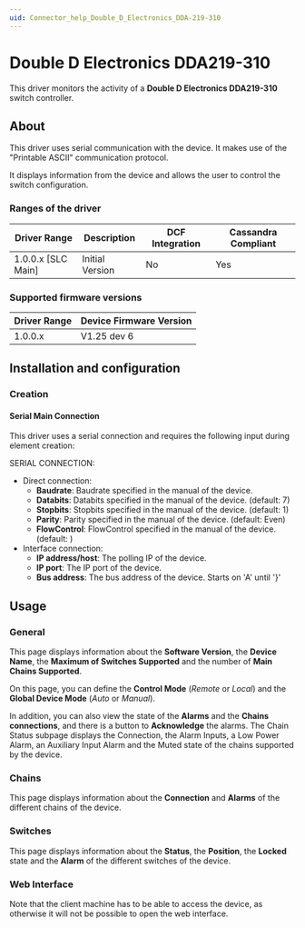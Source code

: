 ```yaml
---
uid: Connector_help_Double_D_Electronics_DDA-219-310
---
```


# Double D Electronics DDA219-310

This driver monitors the activity of a **Double D Electronics DDA219-310** switch controller.

## About

This driver uses serial communication with the device. It makes use of the "Printable ASCII" communication protocol.

It displays information from the device and allows the user to control the switch configuration.

### Ranges of the driver

| **Driver Range**     | **Description** | **DCF Integration** | **Cassandra Compliant** |
|----------------------|-----------------|---------------------|-------------------------|
| 1.0.0.x \[SLC Main\] | Initial Version | No                  | Yes                     |

### Supported firmware versions

| **Driver Range** | **Device Firmware Version** |
|------------------|-----------------------------|
| 1.0.0.x          | V1.25 dev 6                 |

## Installation and configuration

### Creation

#### Serial Main Connection

This driver uses a serial connection and requires the following input during element creation:

SERIAL CONNECTION:

- Direct connection:
  - **Baudrate**: Baudrate specified in the manual of the device.
  - **Databits**: Databits specified in the manual of the device. (default: 7)
  - **Stopbits**: Stopbits specified in the manual of the device. (default: 1)
  - **Parity**: Parity specified in the manual of the device. (default: Even)
  - **FlowControl**: FlowControl specified in the manual of the device. (default: )
- Interface connection:
  - **IP address/host**: The polling IP of the device.
  - **IP port**: The IP port of the device.
  - **Bus address**: The bus address of the device. Starts on 'A' until '}'

## Usage

### General

This page displays information about the **Software Version**, the **Device Name**, the **Maximum of Switches Supported** and the number of **Main Chains Supported**.

On this page, you can define the **Control Mode** (*Remote* or *Local*) and the **Global Device Mode** (*Auto* or *Manual*).

In addition, you can also view the state of the **Alarms** and the **Chains connections**, and there is a button to **Acknowledge** the alarms. The Chain Status subpage displays the Connection, the Alarm Inputs, a Low Power Alarm, an Auxiliary Input Alarm and the Muted state of the chains supported by the device.

### Chains

This page displays information about the **Connection** and **Alarms** of the different chains of the device.

### Switches

This page displays information about the **Status**, the **Position**, the **Locked** state and the **Alarm** of the different switches of the device.

### Web Interface

Note that the client machine has to be able to access the device, as otherwise it will not be possible to open the web interface.

